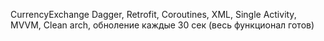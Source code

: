 CurrencyExchange
Dagger, Retrofit, Coroutines, XML, Single Activity, MVVM, Clean arch, обноление каждые 30 сек (весь функционал готов)
